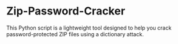# Zip-Password-Cracker
This Python script is a lightweight tool designed to help you   crack password-protected ZIP files using a dictionary attack.
